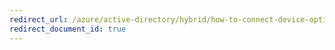 ```yaml
---
redirect_url: /azure/active-directory/hybrid/how-to-connect-device-options
redirect_document_id: true
---
```

